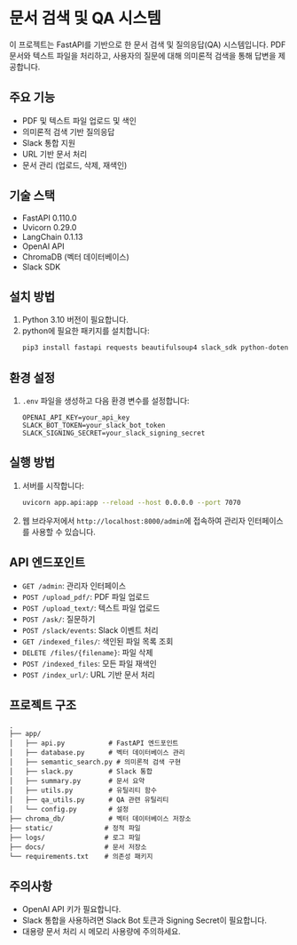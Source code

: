 # 문서 검색 및 QA 시스템

이 프로젝트는 FastAPI를 기반으로 한 문서 검색 및 질의응답(QA) 시스템입니다. PDF 문서와 텍스트 파일을 처리하고, 사용자의 질문에 대해 의미론적 검색을 통해 답변을 제공합니다.

## 주요 기능

- PDF 및 텍스트 파일 업로드 및 색인
- 의미론적 검색 기반 질의응답
- Slack 통합 지원
- URL 기반 문서 처리
- 문서 관리 (업로드, 삭제, 재색인)

## 기술 스택

- FastAPI 0.110.0
- Uvicorn 0.29.0
- LangChain 0.1.13
- OpenAI API
- ChromaDB (벡터 데이터베이스)
- Slack SDK

## 설치 방법

1. Python 3.10  버전이 필요합니다.
2. python에 필요한 패키지를 설치합니다:
   ```bash
   pip3 install fastapi requests beautifulsoup4 slack_sdk python-dotenv langchain openai pypdf chromadb langchain-openai langchain-community pymupdf python-multipart
   ```

## 환경 설정

1. `.env` 파일을 생성하고 다음 환경 변수를 설정합니다:
   ```
   OPENAI_API_KEY=your_api_key
   SLACK_BOT_TOKEN=your_slack_bot_token
   SLACK_SIGNING_SECRET=your_slack_signing_secret
   ```

## 실행 방법

1. 서버를 시작합니다:
   ```bash
   uvicorn app.api:app --reload --host 0.0.0.0 --port 7070
   ```
2. 웹 브라우저에서 `http://localhost:8000/admin`에 접속하여 관리자 인터페이스를 사용할 수 있습니다.

## API 엔드포인트

- `GET /admin`: 관리자 인터페이스
- `POST /upload_pdf/`: PDF 파일 업로드
- `POST /upload_text/`: 텍스트 파일 업로드
- `POST /ask/`: 질문하기
- `POST /slack/events`: Slack 이벤트 처리
- `GET /indexed_files/`: 색인된 파일 목록 조회
- `DELETE /files/{filename}`: 파일 삭제
- `POST /indexed_files`: 모든 파일 재색인
- `POST /index_url/`: URL 기반 문서 처리

## 프로젝트 구조

```
.
├── app/
│   ├── api.py           # FastAPI 엔드포인트
│   ├── database.py      # 벡터 데이터베이스 관리
│   ├── semantic_search.py # 의미론적 검색 구현
│   ├── slack.py         # Slack 통합
│   ├── summary.py       # 문서 요약
│   ├── utils.py         # 유틸리티 함수
│   ├── qa_utils.py      # QA 관련 유틸리티
│   └── config.py        # 설정
├── chroma_db/           # 벡터 데이터베이스 저장소
├── static/             # 정적 파일
├── logs/               # 로그 파일
├── docs/               # 문서 저장소
└── requirements.txt    # 의존성 패키지
```

## 주의사항

- OpenAI API 키가 필요합니다.
- Slack 통합을 사용하려면 Slack Bot 토큰과 Signing Secret이 필요합니다.
- 대용량 문서 처리 시 메모리 사용량에 주의하세요.
